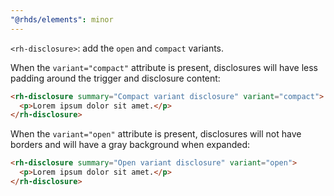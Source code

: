 ```yaml
---
"@rhds/elements": minor
---
```


`<rh-disclosure>`: add the `open` and `compact` variants.

When the `variant="compact"` attribute is present, disclosures will have less padding around the trigger and disclosure content:

```html
<rh-disclosure summary="Compact variant disclosure" variant="compact">
  <p>Lorem ipsum dolor sit amet.</p>
</rh-disclosure>
```

When the `variant="open"` attribute is present, disclosures will not have borders and will have a gray background when expanded:

```html
<rh-disclosure summary="Open variant disclosure" variant="open">
  <p>Lorem ipsum dolor sit amet.</p>
</rh-disclosure>
```
